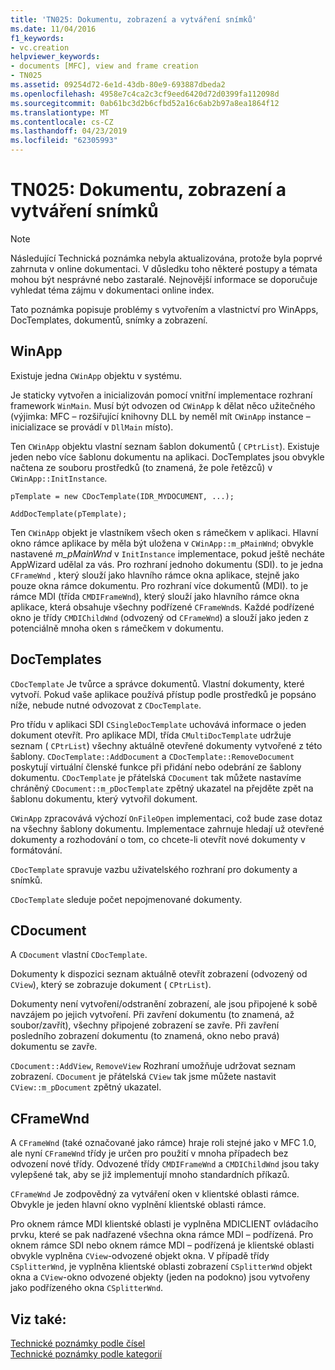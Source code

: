 ```yaml
---
title: 'TN025: Dokumentu, zobrazení a vytváření snímků'
ms.date: 11/04/2016
f1_keywords:
- vc.creation
helpviewer_keywords:
- documents [MFC], view and frame creation
- TN025
ms.assetid: 09254d72-6e1d-43db-80e9-693887dbeda2
ms.openlocfilehash: 4958e7c4ca2c3cf9eed6420d72d0399fa112098d
ms.sourcegitcommit: 0ab61bc3d2b6cfbd52a16c6ab2b97a8ea1864f12
ms.translationtype: MT
ms.contentlocale: cs-CZ
ms.lasthandoff: 04/23/2019
ms.locfileid: "62305993"
---
```

# <a name="tn025-document-view-and-frame-creation"></a>TN025: Dokumentu, zobrazení a vytváření snímků

> [!NOTE]
>  Následující Technická poznámka nebyla aktualizována, protože byla poprvé zahrnuta v online dokumentaci. V důsledku toho některé postupy a témata mohou být nesprávné nebo zastaralé. Nejnovější informace se doporučuje vyhledat téma zájmu v dokumentaci online index.

Tato poznámka popisuje problémy s vytvořením a vlastnictví pro WinApps, DocTemplates, dokumentů, snímky a zobrazení.

## <a name="winapp"></a>WinApp

Existuje jedna `CWinApp` objektu v systému.

Je staticky vytvořen a inicializován pomocí vnitřní implementace rozhraní framework `WinMain`. Musí být odvozen od `CWinApp` k dělat něco užitečného (výjimka: MFC – rozšiřující knihovny DLL by neměl mít `CWinApp` instance – inicializace se provádí v `DllMain` místo).

Ten `CWinApp` objektu vlastní seznam šablon dokumentů ( `CPtrList`). Existuje jeden nebo více šablonu dokumentu na aplikaci. DocTemplates jsou obvykle načtena ze souboru prostředků (to znamená, že pole řetězců) v `CWinApp::InitInstance`.

```
pTemplate = new CDocTemplate(IDR_MYDOCUMENT, ...);

AddDocTemplate(pTemplate);
```

Ten `CWinApp` objekt je vlastníkem všech oken s rámečkem v aplikaci. Hlavní okno rámce aplikace by měla být uložena v `CWinApp::m_pMainWnd`; obvykle nastavené *m_pMainWnd* v `InitInstance` implementace, pokud ještě necháte AppWizard udělal za vás. Pro rozhraní jednoho dokumentu (SDI). to je jedna `CFrameWnd` , který slouží jako hlavního rámce okna aplikace, stejně jako pouze okna rámce dokumentu. Pro rozhraní více dokumentů (MDI). to je rámce MDI (třída `CMDIFrameWnd`), který slouží jako hlavního rámce okna aplikace, která obsahuje všechny podřízené `CFrameWnd`s. Každé podřízené okno je třídy `CMDIChildWnd` (odvozený od `CFrameWnd`) a slouží jako jeden z potenciálně mnoha oken s rámečkem v dokumentu.

## <a name="doctemplates"></a>DocTemplates

`CDocTemplate` Je tvůrce a správce dokumentů. Vlastní dokumenty, které vytvoří. Pokud vaše aplikace používá přístup podle prostředků je popsáno níže, nebude nutné odvozovat z `CDocTemplate`.

Pro třídu v aplikaci SDI `CSingleDocTemplate` uchovává informace o jeden dokument otevřít. Pro aplikace MDI, třída `CMultiDocTemplate` udržuje seznam ( `CPtrList`) všechny aktuálně otevřené dokumenty vytvořené z této šablony. `CDocTemplate::AddDocument` a `CDocTemplate::RemoveDocument` poskytují virtuální členské funkce při přidání nebo odebrání ze šablony dokumentu. `CDocTemplate` je přátelská `CDocument` tak můžete nastavíme chráněný `CDocument::m_pDocTemplate` zpětný ukazatel na přejděte zpět na šablonu dokumentu, který vytvořil dokument.

`CWinApp` zpracovává výchozí `OnFileOpen` implementaci, což bude zase dotaz na všechny šablony dokumentu. Implementace zahrnuje hledají už otevřené dokumenty a rozhodování o tom, co chcete-li otevřít nové dokumenty v formátování.

`CDocTemplate` spravuje vazbu uživatelského rozhraní pro dokumenty a snímků.

`CDocTemplate` sleduje počet nepojmenované dokumenty.

## <a name="cdocument"></a>CDocument

A `CDocument` vlastní `CDocTemplate`.

Dokumenty k dispozici seznam aktuálně otevřít zobrazení (odvozený od `CView`), který se zobrazuje dokument ( `CPtrList`).

Dokumenty není vytvoření/odstranění zobrazení, ale jsou připojené k sobě navzájem po jejich vytvoření. Při zavření dokumentu (to znamená, až soubor/zavřít), všechny připojené zobrazení se zavře. Při zavření posledního zobrazení dokumentu (to znamená, okno nebo pravá) dokumentu se zavře.

`CDocument::AddView`, `RemoveView` Rozhraní umožňuje udržovat seznam zobrazení. `CDocument` je přátelská `CView` tak jsme můžete nastavit `CView::m_pDocument` zpětný ukazatel.

## <a name="cframewnd"></a>CFrameWnd

A `CFrameWnd` (také označované jako rámce) hraje roli stejné jako v MFC 1.0, ale nyní `CFrameWnd` třídy je určen pro použití v mnoha případech bez odvození nové třídy. Odvozené třídy `CMDIFrameWnd` a `CMDIChildWnd` jsou taky vylepšené tak, aby se již implementují mnoho standardních příkazů.

`CFrameWnd` Je zodpovědný za vytváření oken v klientské oblasti rámce. Obvykle je jeden hlavní okno vyplnění klientské oblasti rámce.

Pro oknem rámce MDI klientské oblasti je vyplněna MDICLIENT ovládacího prvku, které se pak nadřazené všechna okna rámce MDI – podřízená. Pro oknem rámce SDI nebo oknem rámce MDI – podřízená je klientské oblasti obvykle vyplněna `CView`-odvozené objekt okna. V případě třídy `CSplitterWnd`, je vyplněna klientské oblasti zobrazení `CSplitterWnd` objekt okna a `CView`-okno odvozené objekty (jeden na podokno) jsou vytvořeny jako podřízeného okna `CSplitterWnd`.

## <a name="see-also"></a>Viz také:

[Technické poznámky podle čísel](../mfc/technical-notes-by-number.md)<br/>
[Technické poznámky podle kategorií](../mfc/technical-notes-by-category.md)
